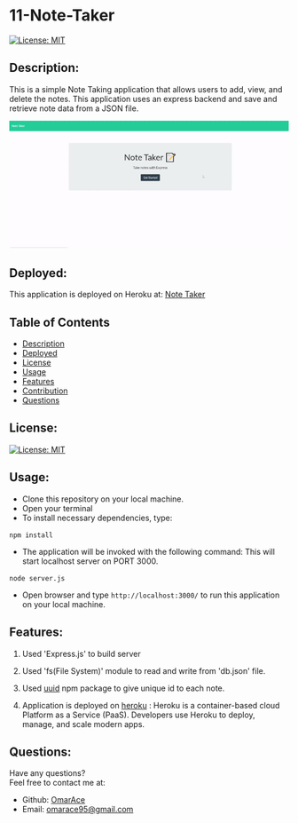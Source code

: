 # 11-Note-Taker

[![License: MIT](https://img.shields.io/badge/License-MIT-yellow.svg)](https://opensource.org/licenses/MIT)

  ## Description:
  This is a simple Note Taking application that allows users to add, view, and delete the notes. This application uses an express backend and save and retrieve note data from a JSON file.

  ![Note Taker Demo](Assets/note-taker.gif)

  ## Deployed:
  This application is deployed on Heroku at:
  [Note Taker](https://omar-a-note-taker.herokuapp.com/)

  ## Table of Contents 
  - [Description](#description)
  - [Deployed](#deployed)
  - [License](#license)
  - [Usage](#usage)
  - [Features](#features)
  - [Contribution](#contribution)
  - [Questions](#questions)

  ## License:
  [![License: MIT](https://img.shields.io/badge/License-MIT-yellow.svg)](https://opensource.org/licenses/MIT)

  ## Usage:
  - Clone this repository on your local machine.
  - Open your terminal
  - To install necessary dependencies, type:
  ```
  npm install
  ```
  - The application will be invoked with the following command: This will start localhost server on PORT 3000.
  ```
  node server.js
  ```
  - Open browser and type `http://localhost:3000/` to run this application on your local machine.

  ## Features:

  1. Used 'Express.js' to build server

  2. Used 'fs(File System)' module to read and write from 'db.json' file.

  3. Used [uuid](https://www.npmjs.com/package/uuid) npm package to give unique id to each note.

  4. Application is deployed on [heroku](https://www.heroku.com/) : Heroku is a container-based cloud Platform as a Service (PaaS). Developers use Heroku to deploy, manage, and scale modern apps.

  ## Questions:
  Have any questions?\
  Feel free to contact me at:
  - Github: [OmarAce](https://github.com/OmarAce)
  - Email: omarace95@gmail.com